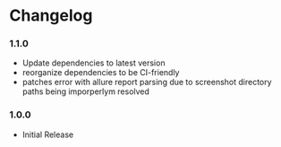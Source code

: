 # Changelog

### 1.1.0

- Update dependencies to latest version
- reorganize dependencies to be CI-friendly
- patches error with allure report parsing due to screenshot directory paths being imporperlym resolved

### 1.0.0

- Initial Release
